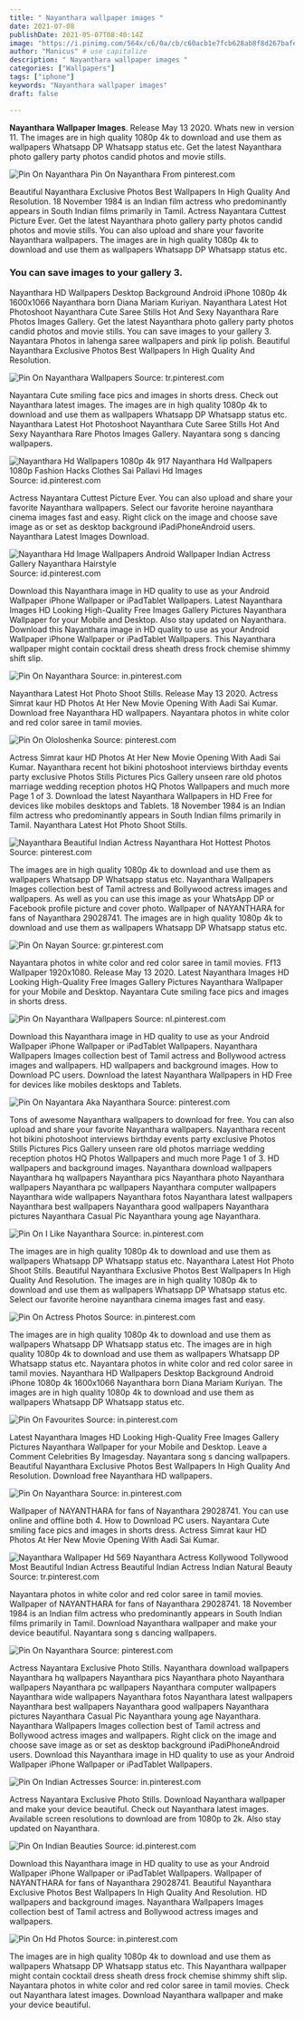 ```yaml
---
title: " Nayanthara wallpaper images "
date: 2021-07-08
publishDate: 2021-05-07T08:40:14Z
image: "https://i.pinimg.com/564x/c6/0a/cb/c60acb1e7fcb628ab8f8d267bafe62ff.jpg"
author: "Manicus" # use capitalize
description: " Nayanthara wallpaper images "
categories: ["Wallpapers"]
tags: ["iphone"]
keywords: "Nayanthara wallpaper images"
draft: false

---
```



**Nayanthara Wallpaper Images**. Release May 13 2020. Whats new in version 11. The images are in high quality 1080p 4k to download and use them as wallpapers Whatsapp DP Whatsapp status etc. Get the latest Nayanthara photo gallery party photos candid photos and movie stills.

![Pin On Nayanthara](https://i.pinimg.com/originals/52/fc/31/52fc31f3cd2405926e7d6ace2030da51.jpg "Pin On Nayanthara")
Pin On Nayanthara From pinterest.com


Beautiful Nayanthara Exclusive Photos Best Wallpapers In High Quality And Resolution. 18 November 1984 is an Indian film actress who predominantly appears in South Indian films primarily in Tamil. Actress Nayantara Cuttest Picture Ever. Get the latest Nayanthara photo gallery party photos candid photos and movie stills. You can also upload and share your favorite Nayanthara wallpapers. The images are in high quality 1080p 4k to download and use them as wallpapers Whatsapp DP Whatsapp status etc.

### You can save images to your gallery 3.

Nayanthara HD Wallpapers Desktop Background Android iPhone 1080p 4k 1600x1066 Nayanthara born Diana Mariam Kuriyan. Nayanthara Latest Hot Photoshoot Nayanthara Cute Saree Stills Hot And Sexy Nayanthara Rare Photos Images Gallery. Get the latest Nayanthara photo gallery party photos candid photos and movie stills. You can save images to your gallery 3. Nayantara Photos in lahenga saree wallpapers and pink lip polish. Beautiful Nayanthara Exclusive Photos Best Wallpapers In High Quality And Resolution.


![Pin On Nayanthara Wallpapers](https://i.pinimg.com/736x/e3/6d/5e/e36d5ebfe674a11c02e44ee07fd1479f.jpg "Pin On Nayanthara Wallpapers")
Source: tr.pinterest.com

Nayantara Cute smiling face pics and images in shorts dress. Check out Nayanthara latest images. The images are in high quality 1080p 4k to download and use them as wallpapers Whatsapp DP Whatsapp status etc. Nayanthara Latest Hot Photoshoot Nayanthara Cute Saree Stills Hot And Sexy Nayanthara Rare Photos Images Gallery. Nayantara song s dancing wallpapers.

![Nayanthara Hd Wallpapers 1080p 4k 917 Nayanthara Hd Wallpapers 1080p Fashion Hacks Clothes Sai Pallavi Hd Images](https://i.pinimg.com/564x/da/eb/32/daeb324758a111e7b52e4220b73aba5a.jpg "Nayanthara Hd Wallpapers 1080p 4k 917 Nayanthara Hd Wallpapers 1080p Fashion Hacks Clothes Sai Pallavi Hd Images")
Source: id.pinterest.com

Actress Nayantara Cuttest Picture Ever. You can also upload and share your favorite Nayanthara wallpapers. Select our favorite heroine nayanthara cinema images fast and easy. Right click on the image and choose save image as or set as desktop background iPadiPhoneAndroid users. Nayanthara Latest Images Download.

![Nayanthara Hd Image Wallpapers Android Wallpaper Indian Actress Gallery Nayanthara Hairstyle](https://i.pinimg.com/474x/03/b5/8d/03b58d644aa0ccca8ae22458b6466698.jpg "Nayanthara Hd Image Wallpapers Android Wallpaper Indian Actress Gallery Nayanthara Hairstyle")
Source: id.pinterest.com

Download this Nayanthara image in HD quality to use as your Android Wallpaper iPhone Wallpaper or iPadTablet Wallpapers. Latest Nayanthara Images HD Looking High-Quality Free Images Gallery Pictures Nayanthara Wallpaper for your Mobile and Desktop. Also stay updated on Nayanthara. Download this Nayanthara image in HD quality to use as your Android Wallpaper iPhone Wallpaper or iPadTablet Wallpapers. This Nayanthara wallpaper might contain cocktail dress sheath dress frock chemise shimmy shift slip.

![Pin On Nayanthara](https://i.pinimg.com/originals/9e/4e/c9/9e4ec9ecec7714f43052c177de58b3cd.jpg "Pin On Nayanthara")
Source: in.pinterest.com

Nayanthara Latest Hot Photo Shoot Stills. Release May 13 2020. Actress Simrat kaur HD Photos At Her New Movie Opening With Aadi Sai Kumar. Download free Nayanthara HD wallpapers. Nayantara photos in white color and red color saree in tamil movies.

![Pin On Ololoshenka](https://i.pinimg.com/originals/ee/e2/d3/eee2d3ca0982ad329b411bff33cad6f5.jpg "Pin On Ololoshenka")
Source: pinterest.com

Actress Simrat kaur HD Photos At Her New Movie Opening With Aadi Sai Kumar. Nayanthara recent hot bikini photoshoot interviews birthday events party exclusive Photos Stills Pictures Pics Gallery unseen rare old photos marriage wedding reception photos HQ Photos Wallpapers and much more Page 1 of 3. Download the latest Nayanthara Wallpapers in HD Free for devices like mobiles desktops and Tablets. 18 November 1984 is an Indian film actress who predominantly appears in South Indian films primarily in Tamil. Nayanthara Latest Hot Photo Shoot Stills.

![Nayanthara Beautiful Indian Actress Nayanthara Hot Hottest Photos](https://i.pinimg.com/originals/28/4a/44/284a4499382e31acdb2d2d25c4f168f1.jpg "Nayanthara Beautiful Indian Actress Nayanthara Hot Hottest Photos")
Source: pinterest.com

The images are in high quality 1080p 4k to download and use them as wallpapers Whatsapp DP Whatsapp status etc. Nayanthara Wallpapers Images collection best of Tamil actress and Bollywood actress images and wallpapers. As well as you can use this image as your WhatsApp DP or Facebook profile picture and cover photo. Wallpaper of NAYANTHARA for fans of Nayanthara 29028741. The images are in high quality 1080p 4k to download and use them as wallpapers Whatsapp DP Whatsapp status etc.

![Pin On Nayan](https://i.pinimg.com/originals/6d/1f/33/6d1f33e877d559302c4a97832a34add2.jpg "Pin On Nayan")
Source: gr.pinterest.com

Nayantara photos in white color and red color saree in tamil movies. Ff13 Wallpaper 1920x1080. Release May 13 2020. Latest Nayanthara Images HD Looking High-Quality Free Images Gallery Pictures Nayanthara Wallpaper for your Mobile and Desktop. Nayantara Cute smiling face pics and images in shorts dress.

![Pin On Nayanthara Wallpapers](https://i.pinimg.com/originals/32/49/46/3249469a16345e443fa2c7edbf277b92.jpg "Pin On Nayanthara Wallpapers")
Source: nl.pinterest.com

Download this Nayanthara image in HD quality to use as your Android Wallpaper iPhone Wallpaper or iPadTablet Wallpapers. Nayanthara Wallpapers Images collection best of Tamil actress and Bollywood actress images and wallpapers. HD wallpapers and background images. How to Download PC users. Download the latest Nayanthara Wallpapers in HD Free for devices like mobiles desktops and Tablets.

![Pin On Nayantara Aka Nayanthara](https://i.pinimg.com/736x/cc/53/7d/cc537d61259b0ea25a69b1d8d5e96a17.jpg "Pin On Nayantara Aka Nayanthara")
Source: pinterest.com

Tons of awesome Nayanthara wallpapers to download for free. You can also upload and share your favorite Nayanthara wallpapers. Nayanthara recent hot bikini photoshoot interviews birthday events party exclusive Photos Stills Pictures Pics Gallery unseen rare old photos marriage wedding reception photos HQ Photos Wallpapers and much more Page 1 of 3. HD wallpapers and background images. Nayanthara download wallpapers Nayanthara hq wallpapers Nayanthara pics Nayanthara photo Nayanthara wallpapers Nayanthara pc wallpapers Nayanthara computer wallpapers Nayanthara wide wallpapers Nayanthara fotos Nayanthara latest wallpapers Nayanthara best wallpapers Nayanthara good wallpapers Nayanthara pictures Nayanthara Casual Pic Nayanthara young age Nayanthara.

![Pin On I Like Nayanthara](https://i.pinimg.com/originals/b3/c3/0d/b3c30de971d1d450ebbde78745368925.jpg "Pin On I Like Nayanthara")
Source: in.pinterest.com

The images are in high quality 1080p 4k to download and use them as wallpapers Whatsapp DP Whatsapp status etc. Nayanthara Latest Hot Photo Shoot Stills. Beautiful Nayanthara Exclusive Photos Best Wallpapers In High Quality And Resolution. The images are in high quality 1080p 4k to download and use them as wallpapers Whatsapp DP Whatsapp status etc. Select our favorite heroine nayanthara cinema images fast and easy.

![Pin On Actress Photos](https://i.pinimg.com/564x/a9/c1/ac/a9c1ac00c224d58dba8ccd381464f91d.jpg "Pin On Actress Photos")
Source: in.pinterest.com

The images are in high quality 1080p 4k to download and use them as wallpapers Whatsapp DP Whatsapp status etc. The images are in high quality 1080p 4k to download and use them as wallpapers Whatsapp DP Whatsapp status etc. Nayantara photos in white color and red color saree in tamil movies. Nayanthara HD Wallpapers Desktop Background Android iPhone 1080p 4k 1600x1066 Nayanthara born Diana Mariam Kuriyan. The images are in high quality 1080p 4k to download and use them as wallpapers Whatsapp DP Whatsapp status etc.

![Pin On Favourites](https://i.pinimg.com/originals/38/12/a4/3812a411ff93eb38f5b14b7286ff7b62.jpg "Pin On Favourites")
Source: in.pinterest.com

Latest Nayanthara Images HD Looking High-Quality Free Images Gallery Pictures Nayanthara Wallpaper for your Mobile and Desktop. Leave a Comment Celebrities By Imagesday. Nayantara song s dancing wallpapers. Beautiful Nayanthara Exclusive Photos Best Wallpapers In High Quality And Resolution. Download free Nayanthara HD wallpapers.

![Pin On Nayanthara](https://i.pinimg.com/originals/f3/9f/11/f39f111d3bea821745d57474fb005d49.png "Pin On Nayanthara")
Source: in.pinterest.com

Wallpaper of NAYANTHARA for fans of Nayanthara 29028741. You can use online and offline both 4. How to Download PC users. Nayantara Cute smiling face pics and images in shorts dress. Actress Simrat kaur HD Photos At Her New Movie Opening With Aadi Sai Kumar.

![Nayanthara Wallpaper Hd 569 Nayanthara Actress Kollywood Tollywood Most Beautiful Indian Actress Beautiful Indian Actress Indian Natural Beauty](https://i.pinimg.com/originals/8f/d4/d1/8fd4d18e0cdaa38027f5dd19ce6abfef.jpg "Nayanthara Wallpaper Hd 569 Nayanthara Actress Kollywood Tollywood Most Beautiful Indian Actress Beautiful Indian Actress Indian Natural Beauty")
Source: tr.pinterest.com

Nayantara photos in white color and red color saree in tamil movies. Wallpaper of NAYANTHARA for fans of Nayanthara 29028741. 18 November 1984 is an Indian film actress who predominantly appears in South Indian films primarily in Tamil. Download Nayanthara wallpaper and make your device beautiful. Nayantara song s dancing wallpapers.

![Pin On Nayanthara](https://i.pinimg.com/originals/52/fc/31/52fc31f3cd2405926e7d6ace2030da51.jpg "Pin On Nayanthara")
Source: pinterest.com

Actress Nayantara Exclusive Photo Stills. Nayanthara download wallpapers Nayanthara hq wallpapers Nayanthara pics Nayanthara photo Nayanthara wallpapers Nayanthara pc wallpapers Nayanthara computer wallpapers Nayanthara wide wallpapers Nayanthara fotos Nayanthara latest wallpapers Nayanthara best wallpapers Nayanthara good wallpapers Nayanthara pictures Nayanthara Casual Pic Nayanthara young age Nayanthara. Nayanthara Wallpapers Images collection best of Tamil actress and Bollywood actress images and wallpapers. Right click on the image and choose save image as or set as desktop background iPadiPhoneAndroid users. Download this Nayanthara image in HD quality to use as your Android Wallpaper iPhone Wallpaper or iPadTablet Wallpapers.

![Pin On Indian Actresses](https://i.pinimg.com/originals/d4/c3/4a/d4c34a4f3aa9fa2f134ff772a81a2faa.png "Pin On Indian Actresses")
Source: in.pinterest.com

Actress Nayantara Exclusive Photo Stills. Download Nayanthara wallpaper and make your device beautiful. Check out Nayanthara latest images. Available screen resolutions to download are from 1080p to 2k. Also stay updated on Nayanthara.

![Pin On Indian Beauties](https://i.pinimg.com/originals/f9/4d/2e/f94d2e94a4f0bab462f0be687a7881fc.png "Pin On Indian Beauties")
Source: id.pinterest.com

Download this Nayanthara image in HD quality to use as your Android Wallpaper iPhone Wallpaper or iPadTablet Wallpapers. Wallpaper of NAYANTHARA for fans of Nayanthara 29028741. Beautiful Nayanthara Exclusive Photos Best Wallpapers In High Quality And Resolution. HD wallpapers and background images. Nayanthara Wallpapers Images collection best of Tamil actress and Bollywood actress images and wallpapers.

![Pin On Hd Photos](https://i.pinimg.com/564x/c6/0a/cb/c60acb1e7fcb628ab8f8d267bafe62ff.jpg "Pin On Hd Photos")
Source: in.pinterest.com

The images are in high quality 1080p 4k to download and use them as wallpapers Whatsapp DP Whatsapp status etc. This Nayanthara wallpaper might contain cocktail dress sheath dress frock chemise shimmy shift slip. Nayantara photos in white color and red color saree in tamil movies. Check out Nayanthara latest images. Download Nayanthara wallpaper and make your device beautiful.

